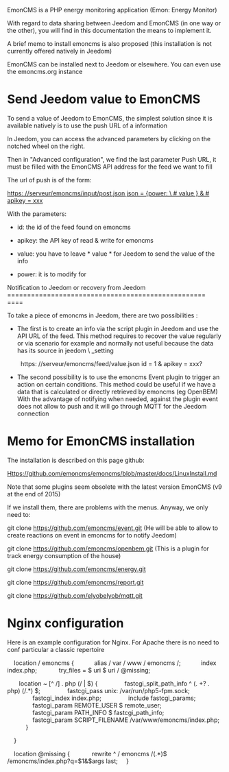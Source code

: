EmonCMS is a PHP energy monitoring application (Emon:
Energy Monitor)

With regard to data sharing between Jeedom and EmonCMS (in
one way or the other), you will find in this documentation the means
to implement it.

A brief memo to install emoncms is also proposed (this
installation is not currently offered natively in Jeedom)

EmonCMS can be installed next to Jeedom or elsewhere. You can
even use the emoncms.org instance

Send Jeedom value to EmonCMS
=========================================

To send a value of Jeedom to EmonCMS, the simplest solution
since it is available natively is to use the push URL of a
information

In Jeedom, you can access the advanced parameters by clicking on the
notched wheel on the right.

Then in "Advanced configuration", we find the last parameter
Push URL, it must be filled with the EmonCMS API address for the feed
we want to fill

The url of push is of the form:

[https: //serveur/emoncms/input/post.json json = {power: \ # value \} & # apikey = xxx](https://serveur/emoncms/input/post.json?json={power:#value#}&apikey=xxx)

With the parameters:

-   id: the id of the feed found on emoncms

-   apikey: the API key of read & write for emoncms

-   value: you have to leave * value * for Jeedom to send the
    value of the info

-   power: it is to modify for

Notification to Jeedom or recovery from Jeedom
================================================== ====

To take a piece of emoncms in Jeedom, there are two possibilities
:

-   The first is to create an info via the script plugin in Jeedom
    and use the API URL of the feed. This method requires to recover
    the value regularly or via scenario for example and normally
    not useful because the data has its source in jeedom \ _setting

        https: //serveur/emoncms/feed/value.json id = 1 & apikey = xxx?

-   The second possibility is to use the emoncms Event plugin
    to trigger an action on certain conditions. This method
    could be useful if we have a data that is calculated or
    directly retrieved by emoncms (eg OpenBEM) With
    the advantage of notifying when needed, against the plugin
    event does not allow to push and it will go through MQTT
    for the Jeedom connection

Memo for EmonCMS installation
================================

The installation is described on this page github:

<Https://github.com/emoncms/emoncms/blob/master/docs/LinuxInstall.md>

Note that some plugins seem obsolete with the latest version
EmonCMS (v9 at the end of 2015)

If we install them, there are problems with the menus. Anyway,
we only need to:

git clone <https://github.com/emoncms/event.git> (He will be able to
allow to create reactions on event in emoncms for
to notify Jeedom)

git clone <https://github.com/emoncms/openbem.git> (This is a plugin for
track energy consumption of the house)

git clone <https://github.com/emoncms/energy.git>

git clone <https://github.com/emoncms/report.git>

git clone <https://github.com/elyobelyob/mqtt.git>

Nginx configuration
===================

Here is an example configuration for Nginx. For Apache there is no
need to conf particular a classic repertoire

    location / emoncms {
           alias / var / www / emoncms /;
           index index.php;
            try_files = $ uri $ uri / @missing;

       location ~ [^ /] \. php (/ | $) {
               fastcgi_split_path_info ^ (. +? \. php) (/.*) $;
               fastcgi_pass unix: /var/run/php5-fpm.sock;
               fastcgi_index index.php;
               include fastcgi_params;
               fastcgi_param REMOTE_USER $ remote_user;
               fastcgi_param PATH_INFO $ fastcgi_path_info;
               fastcgi_param SCRIPT_FILENAME /var/www/emoncms/index.php;
           }

    }

    location @missing {
            rewrite ^ / emoncms /(.*)$ /emoncms/index.php?q=$1&$args last;
    }
